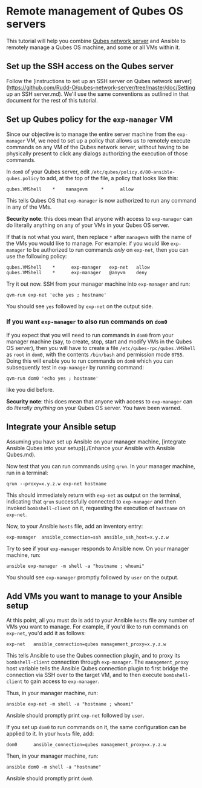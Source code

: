# Remote management of Qubes OS servers

This tutorial will help you combine [Qubes network server](https://github.com/Rudd-O/qubes-network-server) and Ansible to remotely manage a Qubes OS machine, and some or all VMs within it.

## Set up the SSH access on the Qubes server

Follow the [instructions to set up an SSH server on Qubes network server](https://github.com/Rudd-O/qubes-network-server/tree/master/doc/Setting up an SSH server.md).  We'll use the same conventions as outlined in that document for the rest of this tutorial.

## Set up Qubes policy for the `exp-manager` VM

Since our objective is to manage the entire server machine from the `exp-manager` VM, we need
to set up a policy that allows us to remotely execute commands on any VM of the Qubes
network server, without having to be physically present to click any dialogs authorizing
the execution of those commands.

In `dom0` of your Qubes server, edit `/etc/qubes/policy.d/80-ansible-qubes.policy` to add,
at the top of the file, a policy that looks like this:

```
qubes.VMShell    *    managevm     *      allow
```

This tells Qubes OS that `exp-manager` is now authorized to run any command in any of the VMs.

**Security note**: this does mean that anyone with access to `exp-manager` can do
literally anything on any of your VMs in your Qubes OS server.

If that is not what you want, then replace `*` after `managevm` with the name of the VMs you
would like to manage.  For example: if you would like `exp-manager` to be authorized to run
commands *only* on `exp-net`, then you can use the following policy:

```
qubes.VMShell    *      exp-manager   exp-net   allow
qubes.VMShell    *      exp-manager   @anyvm    deny
```

Try it out now.  SSH from your manager machine into `exp-manager` and run:

```
qvm-run exp-net 'echo yes ; hostname'
```

You should see `yes` followed by `exp-net` on the output side.

### If you want `exp-manager` to also run commands on `dom0`

If you expect that you will need to run commands in `dom0` from your manager machine
(say, to create, stop, start and modify VMs in the Qubes OS server),
then you will have to create a file `/etc/qubes-rpc/qubes.VMShell` as `root` in `dom0`,
with the contents `/bin/bash` and permission mode `0755`.  Doing this will enable you
to run commands on `dom0` which you can subsequently test in `exp-manager` by running command:

```
qvm-run dom0 'echo yes ; hostname'
```

like you did before.

**Security note**: this does mean that anyone with access to `exp-manager` can do
*literally anything* on your Qubes OS server.  You have been warned.

## Integrate your Ansible setup

Assuming you have set up Ansible on your manager machine, [integrate
Ansible Qubes into your setup](./Enhance your Ansible with Ansible Qubes.md).

Now test that you can run commands using `qrun`.  In your manager
machine, run in a terminal:

```
qrun --proxy=x.y.z.w exp-net hostname
```

This should immediately return with `exp-net` as output on the terminal,
indicating that `qrun` successfully connected to `exp-manager` and then
invoked `bombshell-client` on it, requesting the execution of `hostname`
on `exp-net`.

Now, to your Ansible `hosts` file, add an inventory entry:

```
exp-manager  ansible_connection=ssh ansible_ssh_host=x.y.z.w
```

Try to see if your `exp-manager` responds to Ansible now.  On your
manager machine, run:

```
ansible exp-manager -m shell -a "hostname ; whoami"
```

You should see `exp-manager` promptly followed by `user` on the output.

## Add VMs you want to manage to your Ansible setup

At this point, all you must do is add to your Ansible `hosts` file
any number of VMs you want to manage.  For example, if you'd like to
run commands on `exp-net`, you'd add it as follows:

```
exp-net   ansible_connection=qubes management_proxy=x.y.z.w
```

This tells Ansible to use the Qubes connection plugin, and to proxy its
`bombshell-client` connection through `exp-manager`.  The
`management_proxy` host variable tells the Ansible Qubes connection plugin
to first bridge the connection via SSH over to the target VM, and to then
execute `bombshell-client` to gain access to `exp-manager`.

Thus, in your manager machine, run:

```
ansible exp-net -m shell -a "hostname ; whoami"
```

Ansible should promptly print `exp-net` followed by `user`.

If you set up `dom0` to run commands on it, the same configuration can
be applied to it.  In your `hosts` file, add:

```
dom0      ansible_connection=qubes management_proxy=x.y.z.w
```

Then, in your manager machine, run:

```
ansible dom0 -m shell -a "hostname"
```

Ansible should promptly print `dom0`.
